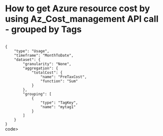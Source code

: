 # How to get Azure resource cost by using Az_Cost_management API call - grouped by Tags  

<code>
{
    "type": "Usage",
    "timeframe": "MonthToDate",
    "dataset": {
        "granularity": "None",
        "aggregation": {
            "totalCost": {
                "name": "PreTaxCost",
                "function": "Sum"
            }
        },
        "grouping": [
            {
                "type": "TagKey",
                "name": "mytag1"
            }
        ]
    }
}
</code>code>
